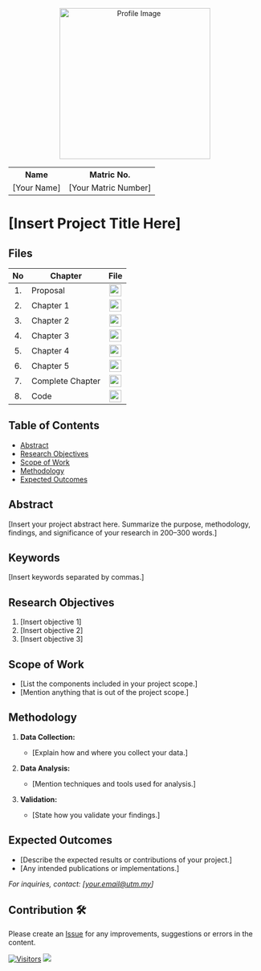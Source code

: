 <p align="center">
  <img height="300px" src="img/person_icon.png" alt="Profile Image">
</p>

<table align="center">
  <tr>
    <th>Name</th>
    <th>Matric No.</th>
  </tr>
  <tr>
    <td>[Your Name]</td>
    <td>[Your Matric Number]</td>
  </tr>
</table>

# [Insert Project Title Here]

## Files

| No  | Chapter     |                                                 File |
| :-: | ---------- | :---------------------------------------------------------------------------------------------------: |
|  1.  | Proposal | <a href="Proposal-yang743.pdf/"><img src="img/pdf.svg" width="24px" height="24px"></a> |
|  2.  | Chapter 1 | <a href="c1/chapter1_Yang Mu.pdf"><img src="img/pdf.svg" width="24px" height="24px"></a> |
|  3.  | Chapter 2 | <a href="c2/chapter2_Yang Mu .pdf"><img src="img/pdf.svg" width="24px" height="24px"></a> |
|  4.  | Chapter 3 | <a href="c3/chapter3_Yang Mu.pdf"><img src="img/pdf.svg" width="24px" height="24px"></a> |
|  5.  | Chapter 4 | <a href="c4/chapter4.pdf"><img src="img/pdf.svg" width="24px" height="24px"></a> |
|  6.  | Chapter 5 | <a href="c5/chapter5_Yang Mu.pdf"><img src="img/pdf.svg" width="24px" height="24px"></a> |
|  7.  | Complete Chapter | <a href="Full_Chapter/Thesis_Yang Mu.pdf"><img src="img/pdf.svg" width="24px" height="24px"></a> |
|  8.  | Code | <a href="code"><img src="img/python_icon.png" width="24px" height="24px"></a> |


## Table of Contents
- [Abstract](#abstract)
- [Research Objectives](#research-objectives)
- [Scope of Work](#scope-of-work)
- [Methodology](#methodology)
- [Expected Outcomes](#expected-outcomes)

## Abstract

[Insert your project abstract here. Summarize the purpose, methodology, findings, and significance of your research in 200–300 words.]

## Keywords

[Insert keywords separated by commas.]

## Research Objectives

1. [Insert objective 1]
2. [Insert objective 2]
3. [Insert objective 3]

## Scope of Work
- [List the components included in your project scope.]
- [Mention anything that is out of the project scope.]

## Methodology

1. **Data Collection:**
   - [Explain how and where you collect your data.]

2. **Data Analysis:**
   - [Mention techniques and tools used for analysis.]

3. **Validation:**
   - [State how you validate your findings.]

## Expected Outcomes

- [Describe the expected results or contributions of your project.]
- [Any intended publications or implementations.]

*For inquiries, contact: [your.email@utm.my]*

 




## Contribution 🛠️
Please create an [Issue](https://github.com/drshahizan/research-design/issues) for any improvements, suggestions or errors in the content.

[![Visitors](https://api.visitorbadge.io/api/visitors?path=https%3A%2F%2Fgithub.com%2Fdrshahizan&labelColor=%23697689&countColor=%23555555&style=plastic)](https://visitorbadge.io/status?path=https%3A%2F%2Fgithub.com%2Fdrshahizan)
![](https://hit.yhype.me/github/profile?user_id=81284918)

